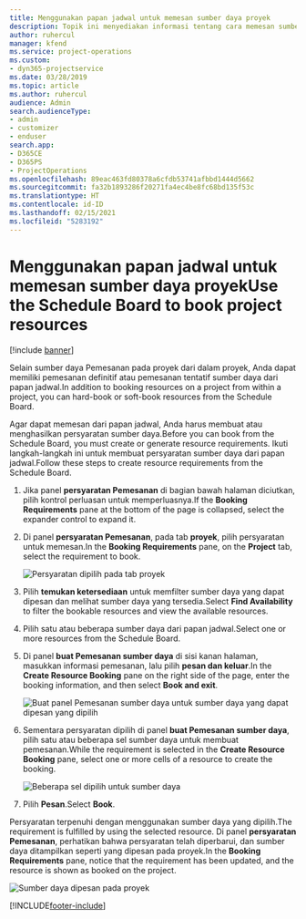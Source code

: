 ```yaml
---
title: Menggunakan papan jadwal untuk memesan sumber daya proyek
description: Topik ini menyediakan informasi tentang cara memesan sumber daya.
author: ruhercul
manager: kfend
ms.service: project-operations
ms.custom:
- dyn365-projectservice
ms.date: 03/28/2019
ms.topic: article
ms.author: ruhercul
audience: Admin
search.audienceType:
- admin
- customizer
- enduser
search.app:
- D365CE
- D365PS
- ProjectOperations
ms.openlocfilehash: 89eac463fd80378a6cfdb53741afbbd1444d5662
ms.sourcegitcommit: fa32b1893286f20271fa4ec4be8fc68bd135f53c
ms.translationtype: HT
ms.contentlocale: id-ID
ms.lasthandoff: 02/15/2021
ms.locfileid: "5283192"
---
```

# <a name="use-the-schedule-board-to-book-project-resources"></a><span data-ttu-id="443c7-103">Menggunakan papan jadwal untuk memesan sumber daya proyek</span><span class="sxs-lookup"><span data-stu-id="443c7-103">Use the Schedule Board to book project resources</span></span>

[!include [banner](../includes/psa-now-project-operations.md)]

<span data-ttu-id="443c7-104">Selain sumber daya Pemesanan pada proyek dari dalam proyek, Anda dapat memiliki pemesanan definitif atau pemesanan tentatif sumber daya dari papan jadwal.</span><span class="sxs-lookup"><span data-stu-id="443c7-104">In addition to booking resources on a project from within a project, you can hard-book or soft-book resources from the Schedule Board.</span></span>

<span data-ttu-id="443c7-105">Agar dapat memesan dari papan jadwal, Anda harus membuat atau menghasilkan persyaratan sumber daya.</span><span class="sxs-lookup"><span data-stu-id="443c7-105">Before you can book from the Schedule Board, you must create or generate resource requirements.</span></span> <span data-ttu-id="443c7-106">Ikuti langkah-langkah ini untuk membuat persyaratan sumber daya dari papan jadwal.</span><span class="sxs-lookup"><span data-stu-id="443c7-106">Follow these steps to create resource requirements from the Schedule Board.</span></span>

1. <span data-ttu-id="443c7-107">Jika panel **persyaratan Pemesanan** di bagian bawah halaman diciutkan, pilih kontrol perluasan untuk memperluasnya.</span><span class="sxs-lookup"><span data-stu-id="443c7-107">If the **Booking Requirements** pane at the bottom of the page is collapsed, select the expander control to expand it.</span></span>
2. <span data-ttu-id="443c7-108">Di panel **persyaratan Pemesanan**, pada tab **proyek**, pilih persyaratan untuk memesan.</span><span class="sxs-lookup"><span data-stu-id="443c7-108">In the **Booking Requirements** pane, on the **Project** tab, select the requirement to book.</span></span>

    ![Persyaratan dipilih pada tab proyek](media/Resource-Management-image73.png)

3. <span data-ttu-id="443c7-110">Pilih **temukan ketersediaan** untuk memfilter sumber daya yang dapat dipesan dan melihat sumber daya yang tersedia.</span><span class="sxs-lookup"><span data-stu-id="443c7-110">Select **Find Availability** to filter the bookable resources and view the available resources.</span></span> 
4. <span data-ttu-id="443c7-111">Pilih satu atau beberapa sumber daya dari papan jadwal.</span><span class="sxs-lookup"><span data-stu-id="443c7-111">Select one or more resources from the Schedule Board.</span></span> 
5. <span data-ttu-id="443c7-112">Di panel **buat Pemesanan sumber daya** di sisi kanan halaman, masukkan informasi pemesanan, lalu pilih **pesan dan keluar**.</span><span class="sxs-lookup"><span data-stu-id="443c7-112">In the **Create Resource Booking** pane on the right side of the page, enter the booking information, and then select **Book and exit**.</span></span>

    ![Buat panel Pemesanan sumber daya untuk sumber daya yang dapat dipesan yang dipilih](media/Resource-Management-image74.png)

6. <span data-ttu-id="443c7-114">Sementara persyaratan dipilih di panel **buat Pemesanan sumber daya**, pilih satu atau beberapa sel sumber daya untuk membuat pemesanan.</span><span class="sxs-lookup"><span data-stu-id="443c7-114">While the requirement is selected in the **Create Resource Booking** pane, select one or more cells of a resource to create the booking.</span></span>

    ![Beberapa sel dipilih untuk sumber daya](media/Resource-Management-image75.png)

7. <span data-ttu-id="443c7-116">Pilih **Pesan**.</span><span class="sxs-lookup"><span data-stu-id="443c7-116">Select **Book**.</span></span>

<span data-ttu-id="443c7-117">Persyaratan terpenuhi dengan menggunakan sumber daya yang dipilih.</span><span class="sxs-lookup"><span data-stu-id="443c7-117">The requirement is fulfilled by using the selected resource.</span></span> <span data-ttu-id="443c7-118">Di panel **persyaratan Pemesanan**, perhatikan bahwa persyaratan telah diperbarui, dan sumber daya ditampilkan seperti yang dipesan pada proyek.</span><span class="sxs-lookup"><span data-stu-id="443c7-118">In the **Booking Requirements** pane, notice that the requirement has been updated, and the resource is shown as booked on the project.</span></span>

![Sumber daya dipesan pada proyek](media/Resource-Management-image76.png)


[!INCLUDE[footer-include](../includes/footer-banner.md)]
